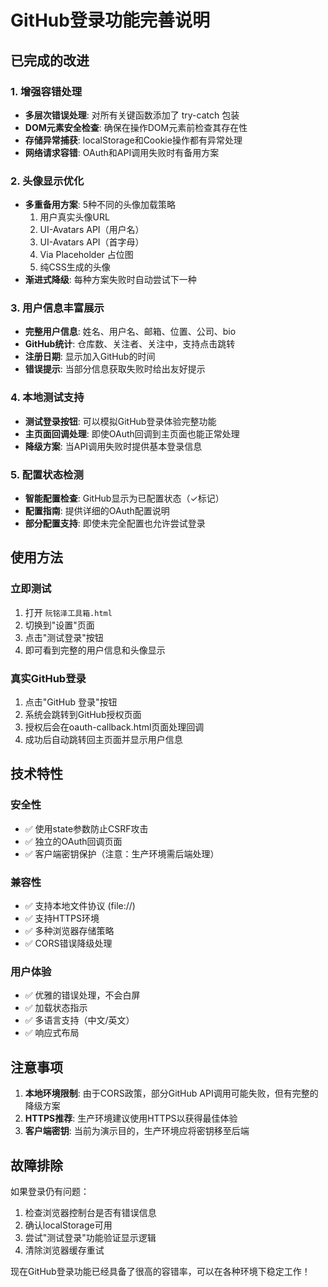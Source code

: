 # GitHub登录功能完善说明

## 已完成的改进

### 1. 增强容错处理
- **多层次错误处理**: 对所有关键函数添加了 try-catch 包装
- **DOM元素安全检查**: 确保在操作DOM元素前检查其存在性
- **存储异常捕获**: localStorage和Cookie操作都有异常处理
- **网络请求容错**: OAuth和API调用失败时有备用方案

### 2. 头像显示优化
- **多重备用方案**: 5种不同的头像加载策略
  1. 用户真实头像URL
  2. UI-Avatars API（用户名）
  3. UI-Avatars API（首字母）
  4. Via Placeholder 占位图
  5. 纯CSS生成的头像
- **渐进式降级**: 每种方案失败时自动尝试下一种

### 3. 用户信息丰富展示
- **完整用户信息**: 姓名、用户名、邮箱、位置、公司、bio
- **GitHub统计**: 仓库数、关注者、关注中，支持点击跳转
- **注册日期**: 显示加入GitHub的时间
- **错误提示**: 当部分信息获取失败时给出友好提示

### 4. 本地测试支持
- **测试登录按钮**: 可以模拟GitHub登录体验完整功能
- **主页面回调处理**: 即使OAuth回调到主页面也能正常处理
- **降级方案**: 当API调用失败时提供基本登录信息

### 5. 配置状态检测
- **智能配置检查**: GitHub显示为已配置状态（✓标记）
- **配置指南**: 提供详细的OAuth配置说明
- **部分配置支持**: 即使未完全配置也允许尝试登录

## 使用方法

### 立即测试
1. 打开 `阮铭泽工具箱.html`
2. 切换到"设置"页面
3. 点击"测试登录"按钮
4. 即可看到完整的用户信息和头像显示

### 真实GitHub登录
1. 点击"GitHub 登录"按钮
2. 系统会跳转到GitHub授权页面
3. 授权后会在oauth-callback.html页面处理回调
4. 成功后自动跳转回主页面并显示用户信息

## 技术特性

### 安全性
- ✅ 使用state参数防止CSRF攻击
- ✅ 独立的OAuth回调页面
- ✅ 客户端密钥保护（注意：生产环境需后端处理）

### 兼容性
- ✅ 支持本地文件协议 (file://)
- ✅ 支持HTTPS环境
- ✅ 多种浏览器存储策略
- ✅ CORS错误降级处理

### 用户体验
- ✅ 优雅的错误处理，不会白屏
- ✅ 加载状态指示
- ✅ 多语言支持（中文/英文）
- ✅ 响应式布局

## 注意事项

1. **本地环境限制**: 由于CORS政策，部分GitHub API调用可能失败，但有完整的降级方案
2. **HTTPS推荐**: 生产环境建议使用HTTPS以获得最佳体验
3. **客户端密钥**: 当前为演示目的，生产环境应将密钥移至后端

## 故障排除

如果登录仍有问题：
1. 检查浏览器控制台是否有错误信息
2. 确认localStorage可用
3. 尝试"测试登录"功能验证显示逻辑
4. 清除浏览器缓存重试

现在GitHub登录功能已经具备了很高的容错率，可以在各种环境下稳定工作！